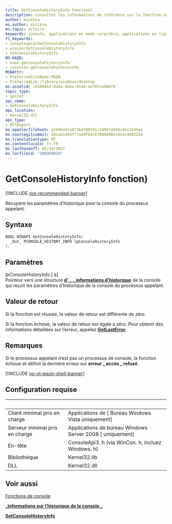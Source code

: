 ```yaml
---
title: GetConsoleHistoryInfo fonction)
description: Consultez les informations de référence sur la fonction GetConsoleHistoryInfo, qui récupère les paramètres d’historique de la console du processus appelant.
author: miniksa
ms.author: miniksa
ms.topic: article
keywords: console, applications en mode caractère, applications en ligne de commande, applications de terminal, API console
f1_keywords:
- consoleapi3/GetConsoleHistoryInfo
- wincon/GetConsoleHistoryInfo
- GetConsoleHistoryInfo
MS-HAID:
- base.getconsolehistoryinfo
- consoles.getconsolehistoryinfo
MSHAttr:
- PreferredSiteName:MSDN
- PreferredLib:/library/windows/desktop
ms.assetid: 145008b3-8a4a-4e6a-9144-ee787ce90ef4
topic_type:
- apiref
api_name:
- GetConsoleHistoryInfo
api_location:
- Kernel32.dll
api_type:
- DllExport
ms.openlocfilehash: a26dbeb2a873bd780f91c240bf2658cde11b45ec
ms.sourcegitcommit: 281eb1469f77ae4fb4c67806898e14eac440522a
ms.translationtype: MT
ms.contentlocale: fr-FR
ms.lasthandoff: 02/14/2021
ms.locfileid: "100359019"
---
```

# <a name="getconsolehistoryinfo-function"></a>GetConsoleHistoryInfo fonction)

[!INCLUDE [not-recommended-banner](./includes/not-recommended-banner.md)]

Récupère les paramètres d’historique pour la console du processus appelant.

## <a name="syntax"></a>Syntaxe

```C
BOOL WINAPI GetConsoleHistoryInfo(
  _Out_ PCONSOLE_HISTORY_INFO lpConsoleHistoryInfo
);
```

## <a name="parameters"></a>Paramètres

*lpConsoleHistoryInfo* \[ à\]  
Pointeur vers une structure [**d' \_ \_ informations d’historique**](console-history-info.md) de la console qui reçoit les paramètres d’historique de la console du processus appelant.

## <a name="return-value"></a>Valeur de retour

Si la fonction est réussie, la valeur de retour est différente de zéro.

Si la fonction échoue, la valeur de retour est égale à zéro. Pour obtenir des informations détaillées sur l’erreur, appelez [**GetLastError**](/windows/win32/api/errhandlingapi/nf-errhandlingapi-getlasterror).

## <a name="remarks"></a>Remarques

Si le processus appelant n’est pas un processus de console, la fonction échoue et définit la dernière erreur sur **erreur \_ accès \_ refusé**.

[!INCLUDE [no-vt-equiv-shell-banner](./includes/no-vt-equiv-shell-banner.md)]

## <a name="requirements"></a>Configuration requise

| &nbsp; | &nbsp; |
|-|-|
| Client minimal pris en charge | Applications de \[ Bureau Windows Vista uniquement\] |
| Serveur minimal pris en charge | Applications de bureau Windows Server 2008 \[ uniquement\] |
| En-tête | ConsoleApi3. h (via WinCon. h, incluez Windows. h) |
| Bibliothèque | Kernel32.lib |
| DLL | Kernel32.dll |

## <a name="see-also"></a>Voir aussi

[Fonctions de console](console-functions.md)

[**\_informations sur l’historique de la console \_**](console-history-info.md)

[**SetConsoleHistoryInfo**](setconsolehistoryinfo.md)